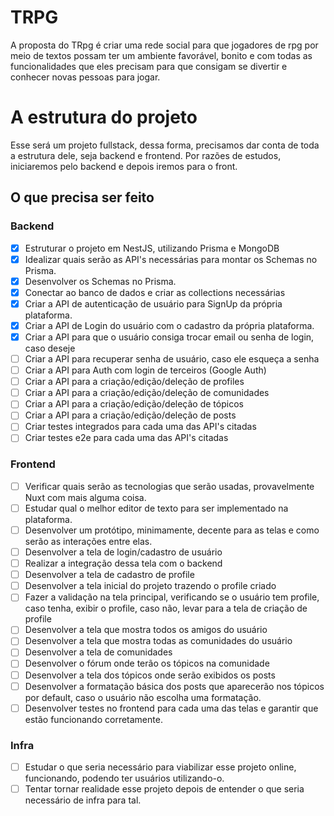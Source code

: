 # TRPG

A proposta do TRpg é criar uma rede social para que jogadores de rpg por meio de textos possam ter um ambiente favorável, bonito e com todas as funcionalidades que eles precisam para que consigam se divertir e conhecer novas pessoas para jogar.

# A estrutura do projeto

Esse será um projeto fullstack, dessa forma, precisamos dar conta de toda a estrutura dele, seja backend e frontend. Por razões de estudos, iniciaremos pelo backend e depois iremos para o front.


## O que precisa ser feito

### Backend

- [x] Estruturar o projeto em NestJS, utilizando Prisma e MongoDB
- [x] Idealizar quais serão as API's necessárias para montar os Schemas no Prisma.
- [x] Desenvolver os Schemas no Prisma.
- [x] Conectar ao banco de dados e criar as collections necessárias
- [x] Criar a API de autenticação de usuário para SignUp da própria plataforma.
- [x] Criar a API de Login do usuário com o cadastro da própria plataforma.
- [x] Criar a API para que o usuário consiga trocar email ou senha de login, caso deseje
- [ ] Criar a API para recuperar senha de usuário, caso ele esqueça a senha
- [ ] Criar a API para Auth com login de terceiros (Google Auth)
- [ ] Criar a API para a criação/edição/deleção de profiles
- [ ] Criar a API para a criação/edição/deleção de comunidades
- [ ] Criar a API para a criação/edição/deleção de tópicos
- [ ] Criar a API para a criação/edição/deleção de posts
- [ ] Criar testes integrados para cada uma das API's citadas
- [ ] Criar testes e2e para cada uma das API's citadas

### Frontend

- [ ] Verificar quais serão as tecnologias que serão usadas, provavelmente Nuxt com mais alguma coisa.
- [ ] Estudar qual o melhor editor de texto para ser implementado na plataforma.
- [ ] Desenvolver um protótipo, minimamente, decente para as telas e como serão as interações entre elas.
- [ ] Desenvolver a tela de login/cadastro de usuário
- [ ] Realizar a integração dessa tela com o backend
- [ ] Desenvolver a tela de cadastro de profile
- [ ] Desenvolver a tela inicial do projeto trazendo o profile criado
- [ ] Fazer a validação na tela principal, verificando se o usuário tem profile, caso tenha, exibir o profile, caso não, levar para a tela de criação de profile
- [ ] Desenvolver a tela que mostra todos os amigos do usuário
- [ ] Desenvolver a tela que mostra todas as comunidades do usuário
- [ ] Desenvolver a tela de comunidades
- [ ] Desenvolver o fórum onde terão os tópicos na comunidade
- [ ] Desenvolver a tela dos tópicos onde serão exibidos os posts
- [ ] Desenvolver a formatação básica dos posts que aparecerão nos tópicos por default, caso o usuário não escolha uma formatação.
- [ ] Desenvolver testes no frontend para cada uma das telas e garantir que estão funcionando corretamente.

### Infra

- [ ] Estudar o que seria necessário para viabilizar esse projeto online, funcionando, podendo ter usuários utilizando-o.
- [ ] Tentar tornar realidade esse projeto depois de entender o que seria necessário de infra para tal.

